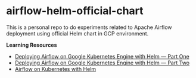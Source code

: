 # airflow-helm-official-chart
This is a personal repo to do experiments related to Apache Airflow deployment using official Helm chart in GCP environment.

**Learning Resources**

- [Deploying Airflow on Google Kubernetes Engine with Helm — Part One](https://towardsdatascience.com/deploying-airflow-on-google-kubernetes-engine-with-helm-28c3d9f7a26b)
- [Deploying Airflow on Google Kubernetes Engine with Helm — Part Two](https://towardsdatascience.com/deploying-airflow-on-google-kubernetes-engine-with-helm-part-two-f833b0a3b0b1)
- [Airflow on Kubernetes with Helm](https://hungngph.medium.com/airflow-on-kubernetes-with-helm-c795545325dc)